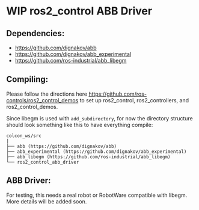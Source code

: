 # WIP ros2_control ABB Driver



## Dependencies:

- https://github.com/dignakov/abb
- https://github.com/dignakov/abb_experimental
- https://github.com/ros-industrial/abb_libegm

## Compiling:
Please follow the directions here https://github.com/ros-controls/ros2_control_demos to set up ros2_control, ros2_controllers, and ros2_control_demos.

Since libegm is used with `add_subdirectory`, for now the directory structure should look something like this to have everything compile:

```
colcon_ws/src
|
├── abb (https://github.com/dignakov/abb)
├── abb_experimental (https://github.com/dignakov/abb_experimental)
├── abb_libegm (https://github.com/ros-industrial/abb_libegm)
└── ros2_control_abb_driver
```

## ABB Driver:
For testing, this needs a real robot or RobotWare compatible with libegm. More details will be added soon.
